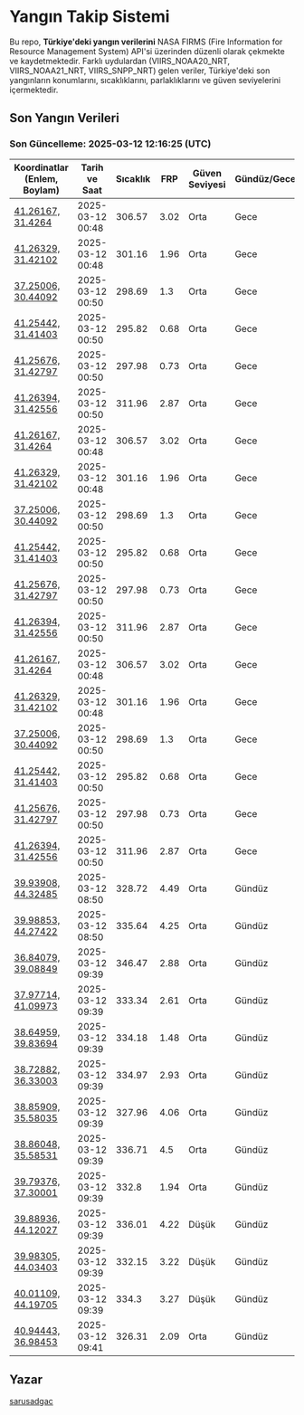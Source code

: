 # Yangın Takip Sistemi

Bu repo, **Türkiye'deki yangın verilerini** NASA FIRMS (Fire Information for Resource Management System) API'si üzerinden düzenli olarak çekmekte ve kaydetmektedir. Farklı uydulardan (VIIRS_NOAA20_NRT, VIIRS_NOAA21_NRT, VIIRS_SNPP_NRT) gelen veriler, Türkiye'deki son yangınların konumlarını, sıcaklıklarını, parlaklıklarını ve güven seviyelerini içermektedir.

## Son Yangın Verileri
### Son Güncelleme: 2025-03-12 12:16:25 (UTC)

| Koordinatlar (Enlem, Boylam) | Tarih ve Saat | Sıcaklık | FRP | Güven Seviyesi | Gündüz/Gece |
|-----------------------------|----------------|----------|-----|----------------|-------------|
| [41.26167, 31.4264](https://www.google.com/maps?q=41.26167,31.4264) | 2025-03-12 00:48 | 306.57 | 3.02 | Orta | Gece |
| [41.26329, 31.42102](https://www.google.com/maps?q=41.26329,31.42102) | 2025-03-12 00:48 | 301.16 | 1.96 | Orta | Gece |
| [37.25006, 30.44092](https://www.google.com/maps?q=37.25006,30.44092) | 2025-03-12 00:50 | 298.69 | 1.3 | Orta | Gece |
| [41.25442, 31.41403](https://www.google.com/maps?q=41.25442,31.41403) | 2025-03-12 00:50 | 295.82 | 0.68 | Orta | Gece |
| [41.25676, 31.42797](https://www.google.com/maps?q=41.25676,31.42797) | 2025-03-12 00:50 | 297.98 | 0.73 | Orta | Gece |
| [41.26394, 31.42556](https://www.google.com/maps?q=41.26394,31.42556) | 2025-03-12 00:50 | 311.96 | 2.87 | Orta | Gece |
| [41.26167, 31.4264](https://www.google.com/maps?q=41.26167,31.4264) | 2025-03-12 00:48 | 306.57 | 3.02 | Orta | Gece |
| [41.26329, 31.42102](https://www.google.com/maps?q=41.26329,31.42102) | 2025-03-12 00:48 | 301.16 | 1.96 | Orta | Gece |
| [37.25006, 30.44092](https://www.google.com/maps?q=37.25006,30.44092) | 2025-03-12 00:50 | 298.69 | 1.3 | Orta | Gece |
| [41.25442, 31.41403](https://www.google.com/maps?q=41.25442,31.41403) | 2025-03-12 00:50 | 295.82 | 0.68 | Orta | Gece |
| [41.25676, 31.42797](https://www.google.com/maps?q=41.25676,31.42797) | 2025-03-12 00:50 | 297.98 | 0.73 | Orta | Gece |
| [41.26394, 31.42556](https://www.google.com/maps?q=41.26394,31.42556) | 2025-03-12 00:50 | 311.96 | 2.87 | Orta | Gece |
| [41.26167, 31.4264](https://www.google.com/maps?q=41.26167,31.4264) | 2025-03-12 00:48 | 306.57 | 3.02 | Orta | Gece |
| [41.26329, 31.42102](https://www.google.com/maps?q=41.26329,31.42102) | 2025-03-12 00:48 | 301.16 | 1.96 | Orta | Gece |
| [37.25006, 30.44092](https://www.google.com/maps?q=37.25006,30.44092) | 2025-03-12 00:50 | 298.69 | 1.3 | Orta | Gece |
| [41.25442, 31.41403](https://www.google.com/maps?q=41.25442,31.41403) | 2025-03-12 00:50 | 295.82 | 0.68 | Orta | Gece |
| [41.25676, 31.42797](https://www.google.com/maps?q=41.25676,31.42797) | 2025-03-12 00:50 | 297.98 | 0.73 | Orta | Gece |
| [41.26394, 31.42556](https://www.google.com/maps?q=41.26394,31.42556) | 2025-03-12 00:50 | 311.96 | 2.87 | Orta | Gece |
| [39.93908, 44.32485](https://www.google.com/maps?q=39.93908,44.32485) | 2025-03-12 08:50 | 328.72 | 4.49 | Orta | Gündüz |
| [39.98853, 44.27422](https://www.google.com/maps?q=39.98853,44.27422) | 2025-03-12 08:50 | 335.64 | 4.25 | Orta | Gündüz |
| [36.84079, 39.08849](https://www.google.com/maps?q=36.84079,39.08849) | 2025-03-12 09:39 | 346.47 | 2.88 | Orta | Gündüz |
| [37.97714, 41.09973](https://www.google.com/maps?q=37.97714,41.09973) | 2025-03-12 09:39 | 333.34 | 2.61 | Orta | Gündüz |
| [38.64959, 39.83694](https://www.google.com/maps?q=38.64959,39.83694) | 2025-03-12 09:39 | 334.18 | 1.48 | Orta | Gündüz |
| [38.72882, 36.33003](https://www.google.com/maps?q=38.72882,36.33003) | 2025-03-12 09:39 | 334.97 | 2.93 | Orta | Gündüz |
| [38.85909, 35.58035](https://www.google.com/maps?q=38.85909,35.58035) | 2025-03-12 09:39 | 327.96 | 4.06 | Orta | Gündüz |
| [38.86048, 35.58531](https://www.google.com/maps?q=38.86048,35.58531) | 2025-03-12 09:39 | 336.71 | 4.5 | Orta | Gündüz |
| [39.79376, 37.30001](https://www.google.com/maps?q=39.79376,37.30001) | 2025-03-12 09:39 | 332.8 | 1.94 | Orta | Gündüz |
| [39.88936, 44.12027](https://www.google.com/maps?q=39.88936,44.12027) | 2025-03-12 09:39 | 336.01 | 4.22 | Düşük | Gündüz |
| [39.98305, 44.03403](https://www.google.com/maps?q=39.98305,44.03403) | 2025-03-12 09:39 | 332.15 | 3.22 | Düşük | Gündüz |
| [40.01109, 44.19705](https://www.google.com/maps?q=40.01109,44.19705) | 2025-03-12 09:39 | 334.3 | 3.27 | Düşük | Gündüz |
| [40.94443, 36.98453](https://www.google.com/maps?q=40.94443,36.98453) | 2025-03-12 09:41 | 326.31 | 2.09 | Orta | Gündüz |

## Yazar

[sarusadgac](https://x.com/sarusadgac)
